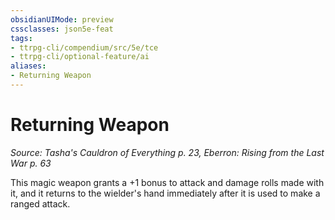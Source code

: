```yaml
---
obsidianUIMode: preview
cssclasses: json5e-feat
tags:
- ttrpg-cli/compendium/src/5e/tce
- ttrpg-cli/optional-feature/ai
aliases:
- Returning Weapon
---
```

# Returning Weapon
*Source: Tasha's Cauldron of Everything p. 23, Eberron: Rising from the Last War p. 63*  

This magic weapon grants a +1 bonus to attack and damage rolls made with it, and it returns to the wielder's hand immediately after it is used to make a ranged attack.